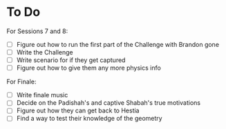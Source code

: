 # To Do

For Sessions 7 and 8:

- [ ] Figure out how to run the first part of the Challenge with Brandon gone
- [ ] Write the Challenge
- [ ] Write scenario for if they get captured
- [ ] Figure out how to give them any more physics info

For Finale:

- [ ] Write finale music
- [ ] Decide on the Padishah's and captive Shabah's true motivations
- [ ] Figure out how they can get back to Hestia
- [ ] Find a way to test their knowledge of the geometry
